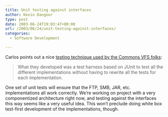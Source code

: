 ```yaml
---
title: Unit testing against interfaces
author: Kevin Dangoor
type: post
date: 2003-06-24T19:03:47+00:00
url: /2003/06/24/unit-testing-against-interfaces/
categories:
  - Software Development

---
```

Carlos points out a nice [testing technique used by the Commons VFS folks][1]:

> What they developed was a test harness based on JUnit to test all the different implementations without having to rewrite all the tests for each implementation.

One set of unit tests will ensure that the FTP, SMB, JAR, etc. implementations all work correctly. We&#8217;re working on project with a very componentized architecture right now, and testing against the interfaces this way seems like a very useful idea. This won&#8217;t preclude doing white box test-first development of the implementations, though.

 [1]: http://roller.anthonyeden.com/page/ceperez/20030624#liskov_s_substitution_principle_and "::Manageability::"
